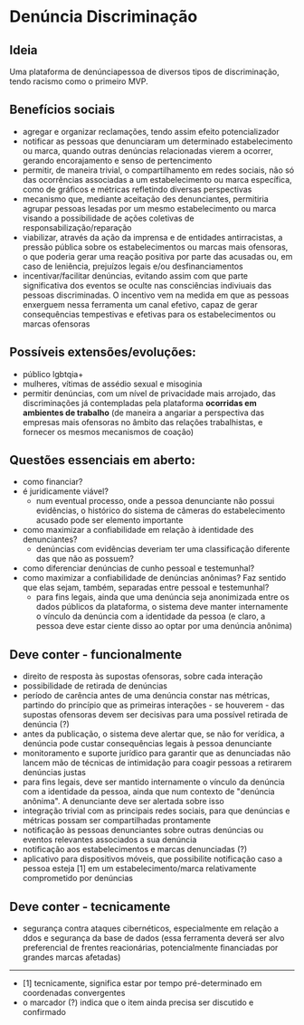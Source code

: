 # Denúncia Discriminação

## Ideia
Uma plataforma de denúnciapessoa  de diversos tipos de discriminação, tendo racismo como o primeiro MVP.

## Benefícios sociais
- agregar e organizar reclamações, tendo assim efeito potencializador
- notificar as pessoas que denunciaram um determinado estabelecimento ou marca, quando outras denúncias relacionadas vierem a ocorrer, gerando encorajamento e senso de pertencimento
- permitir, de maneira trivial, o compartilhamento em redes sociais, não só das ocorrências associadas a um estabelecimento ou marca específica, como de gráficos e métricas refletindo diversas perspectivas
- mecanismo que, mediante aceitação des denunciantes, permitiria agrupar pessoas lesadas por um mesmo estabelecimento ou marca visando a possibilidade de ações coletivas de responsabilização/reparação
- viabilizar, através da ação da imprensa e de entidades antirracistas, a pressão pública sobre os estabelecimentos ou marcas mais ofensoras, o que poderia gerar uma reação positiva por parte das acusadas ou, em caso de leniência, prejuízos legais e/ou desfinanciamentos
- incentivar/facilitar denúncias, evitando assim com que parte significativa dos eventos se oculte nas consciências indiviuais das pessoas discriminadas. O incentivo vem na medida em que as pessoas enxerguem nessa ferramenta um canal efetivo, capaz de gerar consequências tempestivas e efetivas para os estabelecimentos ou marcas ofensoras

## Possíveis extensões/evoluções:
- público lgbtqia+
- mulheres, vítimas de assédio sexual e misoginia
- permitir denúncias, com um nível de privacidade mais arrojado, das discriminações já contempladas pela plataforma **ocorridas em ambientes de trabalho** (de maneira a angariar a perspectiva das empresas mais ofensoras no âmbito das relações trabalhistas, e fornecer os mesmos mecanismos de coação)

## Questões essenciais em aberto:
- como financiar?
- é juridicamente viável?
    - num eventual processo, onde a pessoa denunciante não possui evidências, o histórico do sistema de câmeras do estabelecimento acusado pode ser elemento importante
- como maximizar a confiabilidade em relação à identidade des denunciantes?
    - denúncias com evidências deveriam ter uma classificação diferente das que não as possuem?
- como diferenciar denúncias de cunho pessoal e testemunhal?
- como maximizar a confiabilidade de denúncias anônimas? Faz sentido que elas sejam, também, separadas entre pessoal e testemunhal?
    - para fins legais, ainda que uma denúncia seja anonimizada entre os dados públicos da plataforma, o sistema deve manter internamente o vínculo da denúncia com a identidade da pessoa (e claro, a pessoa deve estar ciente disso ao optar por uma denúncia anônima)

## Deve conter - funcionalmente
- direito de resposta às supostas ofensoras, sobre cada interação
- possibilidade de retirada de denúncias
- período de carência antes de uma denúncia constar nas métricas, partindo do princípio que as primeiras interações - se houverem - das supostas ofensoras devem ser decisivas para uma possível retirada de denúncia (?)
- antes da publicação, o sistema deve alertar que, se não for verídica, a denúncia pode custar consequências legais à pessoa denunciante
- monitoramento e suporte jurídico para garantir que as denunciadas não lancem mão de técnicas de intimidação para coagir pessoas a retirarem denúncias justas
- para fins legais, deve ser mantido internamente o vínculo da denúncia com a identidade da pessoa, ainda que num contexto de "denúncia anônima". A denunciante deve ser alertada sobre isso
- integração trivial com as principais redes sociais, para que denúncias e métricas possam ser compartilhadas prontamente
- notificação às pessoas denunciantes sobre outras denúncias ou eventos relevantes associados a sua denúncia
- notificação aos estabelecimentos e marcas denunciadas (?)
- aplicativo para dispositivos móveis, que possibilite notificação caso a pessoa esteja [1] em um estabelecimento/marca relativamente comprometido por denúncias

## Deve conter - tecnicamente
- segurança contra ataques cibernéticos, especialmente em relação a ddos e segurança da base de dados (essa ferramenta deverá ser alvo preferencial de frentes reacionárias, potencialmente financiadas por grandes marcas afetadas)

---

- [1] tecnicamente, significa estar por tempo pré-determinado em coordenadas convergentes
- o marcador (?) indica que o item ainda precisa ser discutido e confirmado
